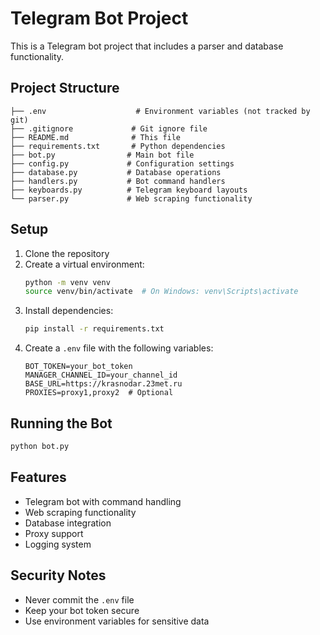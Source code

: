 # Telegram Bot Project

This is a Telegram bot project that includes a parser and database functionality.

## Project Structure

```
├── .env                    # Environment variables (not tracked by git)
├── .gitignore             # Git ignore file
├── README.md              # This file
├── requirements.txt       # Python dependencies
├── bot.py                # Main bot file
├── config.py             # Configuration settings
├── database.py           # Database operations
├── handlers.py           # Bot command handlers
├── keyboards.py          # Telegram keyboard layouts
└── parser.py             # Web scraping functionality
```

## Setup

1. Clone the repository
2. Create a virtual environment:
   ```bash
   python -m venv venv
   source venv/bin/activate  # On Windows: venv\Scripts\activate
   ```
3. Install dependencies:
   ```bash
   pip install -r requirements.txt
   ```
4. Create a `.env` file with the following variables:
   ```
   BOT_TOKEN=your_bot_token
   MANAGER_CHANNEL_ID=your_channel_id
   BASE_URL=https://krasnodar.23met.ru
   PROXIES=proxy1,proxy2  # Optional
   ```

## Running the Bot

```bash
python bot.py
```

## Features

- Telegram bot with command handling
- Web scraping functionality
- Database integration
- Proxy support
- Logging system

## Security Notes

- Never commit the `.env` file
- Keep your bot token secure
- Use environment variables for sensitive data 